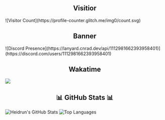 <h2 align="center">Visitior</h2>
![Visitor Count](https://profile-counter.glitch.me/img0/count.svg)
<br />
<h2 align="center">Banner</h2>
![Discord Presence](https://lanyard.cnrad.dev/api/1112981662393958401)](https://discord.com/users/1112981662393958401)
<br />
<h2 align="center">Wakatime</h2>
<img src="https://wakatime.com/badge/user/e58f03c8-0325-40d4-a589-4edb3ad3115d.svg)](https://wakatime.com/@e58f03c8-0325-40d4-a589-4edb3ad3115d">
<h2 align="center">📊 GitHub Stats 📊</h2>

![Heidrun's GitHub Stats](https://github-readme-stats.vercel.app/api?username=jhnlol&show_icons=true&theme=radical)
![Top Languages](https://github-readme-stats.vercel.app/api/top-langs/?username=jhnlol&show_icons=true&theme=radical)
